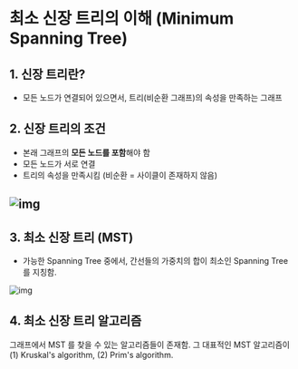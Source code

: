 # 최소 신장 트리의 이해 (Minimum Spanning Tree)

## 1. 신장 트리란?

- 모든 노드가 연결되어 있으면서, 트리(비순환 그래프)의 속성을 만족하는 그래프

## 2. 신장 트리의 조건

- 본래 그래프의 **모든 노드를 포함**해야 함
- 모든 노드가 서로 연결
- 트리의 속성을 만족시킴 (비순환 = 사이클이 존재하지 않음)

## ![img](https://www.fun-coding.org/00_Images/spanningtree.png)

## 3. 최소 신장 트리 (MST)

- 가능한 Spanning Tree 중에서, 간선들의 가중치의 합이 최소인 Spanning Tree를 지칭함.

![img](https://www.fun-coding.org/00_Images/mst.png)

## 4. 최소 신장 트리 알고리즘

그래프에서 MST 를 찾을 수 있는 알고리즘들이 존재함.
그 대표적인 MST 알고리즘이 (1) Kruskal's algorithm, (2) Prim's algorithm.

